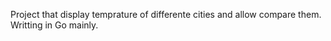 Project that display temprature of differente cities and allow compare them. Writting in Go mainly.
